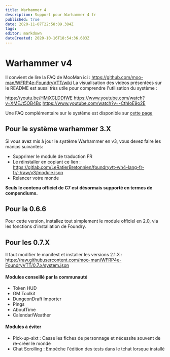```yaml
---
title: Warhammer 4
description: Support pour Warhammer 4 fr
published: true
date: 2020-11-07T22:58:09.384Z
tags: 
editor: markdown
dateCreated: 2020-10-16T18:54:36.683Z
---
```


# Warhammer v4

Il convient de lire la FAQ de MooMan ici : https://github.com/moo-man/WFRP4e-FoundryVTT/wiki
La visualisation des vidéos présentées sur le README est aussi très utile pour comprendre l'utilisation du système : 

https://youtu.be/HMjXCLDDfWE
https://www.youtube.com/watch?v=XMEJt5OB4Bc
https://www.youtube.com/watch?v=-CthIoE9o2E

Une FAQ complémentaire sur le système est disponible sur [cette page](/fr/faq/faq-wfrp4e)

## Pour le système warhammer 3.X

Si vous avez mis à jour le système Warhammer en v3, vous devez faire les manips suivantes: 

- Supprimer le module de traduction FR
- Le réinstaller en copiant ce lien : https://gitlab.com/LeRatierBretonnien/foundryvtt-wh4-lang-fr-fr/-/raw/v3/module.json 
- Relancer votre monde

**Seuls le contenu officiel de C7 est désormais supporté en termes de compendiums.**

## Pour la 0.6.6

Pour cette version, installez tout simplement le module officiel en 2.0, via les fonctions d'installation de Foundry.

## Pour les 0.7.X

Il faut modifier le manifest et installer les versions 2.1.X : https://raw.githubusercontent.com/moo-man/WFRP4e-FoundryVTT/0.7.x/system.json

#### Modules conseillé par la communauté

- Token HUD
- GM Toolkit
- DungeonDraft Importer
- Pings
- AboutTime
- Calendar/Weather

#### Modules à éviter

 - Pick-up-sixt : Casse les fiches de personnage et nécessite souvent de re-créer le monde
 - Chat Scrolling : Empêche l'édition des tests dans le tchat lorsque installé
 